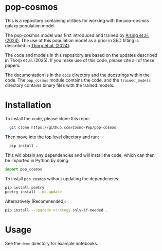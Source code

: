 # pop-cosmos

This is a repository containing utilities for working with the pop-cosmos galaxy population model. 

The pop-cosmos model was first introduced and trained by [Alsing et al. (2024)](https://arxiv.org/abs/2402.00935). The use of this population model as a prior in SED fitting is described in [Thorp et al. (2024)](https://arxiv.org/abs/2406.19437). 

The code and models in this repository are based on the updates described in Thorp et al. (2025). If you make use of this code, please cite all of these papers.

The documentation is in the `docs` directory and the docstrings within the code. The `pop_cosmos` module contains the code, and the `trained_models` directory contains binary files with the trained models.

# Installation
To install the code, please clone this repo:
```bash
  git clone https://github.com/Cosmo-Pop/pop-cosmos
```
Then move into the top level directory and run:
```bash
  pip install .
```
This will obtain any dependencies and will install the code, which can then be imported in Python by doing:
```python
import pop_cosmos
```
To install `pop_cosmos` without updating the dependencies:
```bash
pip install poetry
poetry install --no-update
```
Alternatively (Recommended):
```bash
pip install --upgrade-strategy only-if-needed .
```

# Usage
See the `demo` directory for example notebooks.
